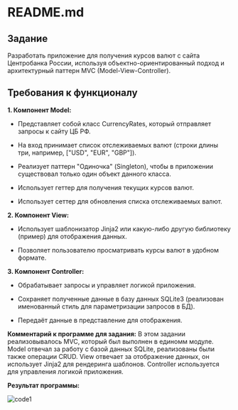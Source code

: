 # README.md

## Задание 
Разработать приложение для получения курсов валют с сайта Центробанка России, используя объектно-ориентированный подход и архитектурный паттерн MVC (Model-View-Controller).

## Требования к функционалу
**1. Компонент Model:**

* Представляет собой класс CurrencyRates, который отправляет запросы к сайту ЦБ РФ.

* На вход принимает список отслеживаемых валют (строки длины три, например, ["USD", "EUR", "GBP"]).

* Реализует паттерн "Одиночка" (Singleton), чтобы в приложении существовал только один объект данного класса.

* Использует геттер для получения текущих курсов валют.

* Использует сеттер для обновления списка отслеживаемых валют.

**2. Компонент View:**

* Использует шаблонизатор Jinja2 или какую-либо другую библиотеку (пример) для отображения данных.

* Позволяет пользователю просматривать курсы валют в удобном формате.

**3. Компонент Controller:**

* Обрабатывает запросы и управляет логикой приложения.

* Сохраняет полученные данные в базу данных SQLite3 (реализован именованный стиль для параметризации запросов в БД).

* Передаёт данные в представление для отображения.

**Комментарий к программе для задания:** В этом задании реализовывалось MVC, который был выполнен в единомм модуле. Model отвечал за работу с базой данных SQLite, реализованы были также операции CRUD. View отвечает за отображение данных, он использует Jinja2 для рендеринга шаблонов. Controller используется для управления логикой приложения.

**Результат программы:**


![code1]()


